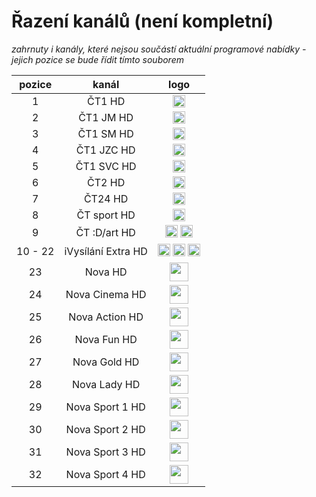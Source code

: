 <h1>Řazení kanálů (není kompletní)</h1>

*zahrnuty i kanály, které nejsou součástí aktuální programové nabídky - jejich pozice se bude řídit tímto souborem*


| pozice   | kanál        | logo       |
|:--------:|:------------:|:----------:|
| 1   | ČT1 HD     | <img height="20" src="https://i.imgur.com/qBlEbN3.png"/> |
| 2   | ČT1 JM HD     | <img height="20" src="https://i.imgur.com/qBlEbN3.png"/> |
| 3   | ČT1 SM HD     | <img height="20" src="https://i.imgur.com/qBlEbN3.png"/> |
| 4   | ČT1 JZC HD     | <img height="20" src="https://i.imgur.com/qBlEbN3.png"/> |
| 5   | ČT1 SVC HD     | <img height="20" src="https://i.imgur.com/qBlEbN3.png"/> |
| 6   | ČT2 HD     | <img height="20" src="https://telly.cz/wp-content/themes/telly/dist/images/channel/ct2.png"/> |
| 7   | ČT24 HD     | <img height="20" src="https://telly.cz/wp-content/themes/telly/dist/images/channel/ct24.png"/> |
| 8   | ČT sport HD     | <img height="20" src="https://telly.cz/wp-content/themes/telly/dist/images/channel/ct-sport.png"/> |
| 9   | ČT :D/art HD     | <img height="20" src="https://telly.cz/wp-content/themes/telly/dist/images/channel/ct-d.png"/> <img height="20" src="https://upload.wikimedia.org/wikipedia/commons/thumb/7/7f/%C4%8CT_Art_logo.svg/800px-%C4%8CT_Art_logo.svg.png"/> |
| 10 - 22   | iVysílání Extra HD     | <img height="20" src="https://ctfs.ceskatelevize.cz/static/v8.7/assets/images/ivysilani.40364905e6d8c597d722605b08a95b0d.svg"/> <img height="20" src="https://ctfs.ceskatelevize.cz/static/channels/ctsportextra.svg"/> <img height="20" src="https://ctfs.ceskatelevize.cz/static/channels/ct24plus.svg"/> |
| 23   | Nova HD     | <img height="30" src="https://telly.cz/wp-content/themes/telly/dist/images/channel/nova.png"/> |
| 24   | Nova Cinema HD     | <img height="30" src="https://telly.cz/wp-content/themes/telly/dist/images/channel/nova-cinema.png"/> |
| 25   | Nova Action HD     | <img height="30" src="https://telly.cz/wp-content/themes/telly/dist/images/channel/nova-action.png"/> |
| 26   | Nova Fun HD     | <img height="30" src="https://telly.cz/wp-content/themes/telly/dist/images/channel/nova-2-2.png"/> |
| 27   | Nova Gold HD     | <img height="30" src="https://telly.cz/wp-content/themes/telly/dist/images/channel/nova-gold.png"/> |
| 28   | Nova Lady HD     | <img height="30" src="https://telly.cz/wp-content/themes/telly/dist/images/channel/nova-lady.png"/> |
| 29   | Nova Sport 1 HD     | <img height="30" src="https://nova-ott-images-tn.ssl.cdn.cra.cz/r793x357/66798f44-eb1a-4d3a-978e-bc8b61002960"/> |
| 30   | Nova Sport 2 HD     | <img height="30" src="https://nova-ott-images-tn.ssl.cdn.cra.cz/r793x357/85dde7ee-785f-4c1e-94ae-544682f3044d"/> |
| 31   | Nova Sport 3 HD     | <img height="30" src="https://nova-ott-images-tn.ssl.cdn.cra.cz/r793x357/831c96ba-3854-45a7-ab02-f4b3268a836b"/> |
| 32   | Nova Sport 4 HD     | <img height="30" src="https://nova-ott-images-tn.ssl.cdn.cra.cz/r793x357/44d266e4-fbe9-41c0-9328-13ecfdc2132e"/> |
